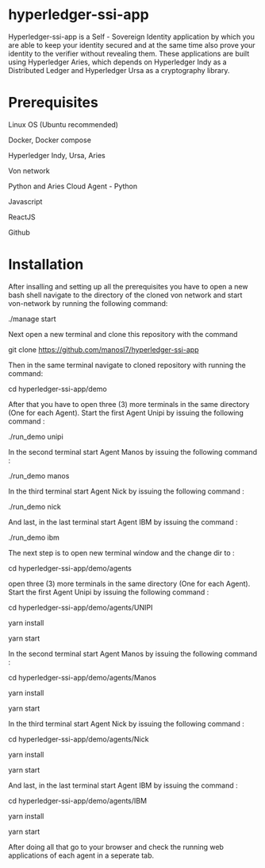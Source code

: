# hyperledger-ssi-app

Hyperledger-ssi-app is a Self - Sovereign Identity application by which you are able to keep your identity secured and at the same time also prove your identity to the verifier without revealing them. These applications are built using Hyperledger Aries, which depends on Hyperledger Indy as a Distributed Ledger and Hyperledger Ursa as a cryptography library. 

# Prerequisites

Linux OS (Ubuntu recommended)

Docker, Docker compose

Hyperledger Indy, Ursa, Aries

Von network

Python and Aries Cloud Agent - Python

Javascript

ReactJS

Github

# Installation 

After insalling and setting up all the prerequisites you have to open a new bash shell navigate to the directory of the cloned von network and start von-network by running the following command:

./manage start

Next open a new terminal and clone this repository with the command 

git clone https://github.com/manosl7/hyperledger-ssi-app

Then in the same terminal navigate to cloned repository with running the command:

cd hyperledger-ssi-app/demo

After that you have to open three (3) more terminals in the same directory (One for each Agent). Start the first Agent Unipi by issuing the following command :

./run_demo unipi

In the second terminal start Agent Manos by issuing the following command :

./run_demo manos

In the third terminal start Agent Nick by issuing the following command :

./run_demo nick

And last, in the last terminal start Agent IBM by issuing the command :

./run_demo ibm

The next step is to open new terminal window and the change dir to :

cd hyperledger-ssi-app/demo/agents

open three (3) more terminals in the same directory (One for each Agent). Start the first Agent Unipi by issuing the following command :

cd hyperledger-ssi-app/demo/agents/UNIPI

yarn install

yarn start

In the second terminal start Agent Manos by issuing the following command :

cd hyperledger-ssi-app/demo/agents/Manos

yarn install

yarn start

In the third terminal start Agent Nick by issuing the following command :

cd hyperledger-ssi-app/demo/agents/Nick

yarn install

yarn start

And last, in the last terminal start Agent IBM by issuing the command :

cd hyperledger-ssi-app/demo/agents/IBM

yarn install

yarn start

After doing all that go to your browser and check the running web applications of each agent in a seperate tab. 

